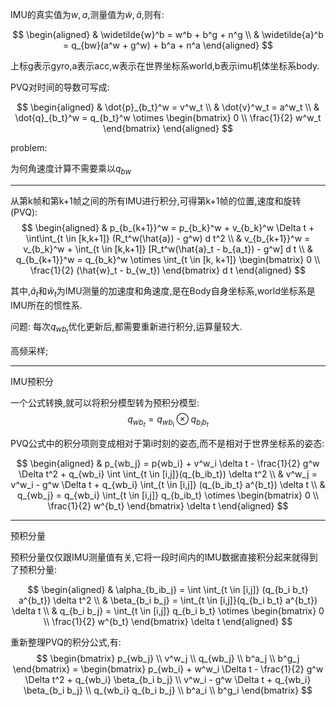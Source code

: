 IMU的真实值为$w,a$,测量值为$\widetilde{w}, \widetilde{a}$,则有:

$$
\begin{aligned}
  & \widetilde{w}^b = w^b + b^g + n^g \\
  & \widetilde{a}^b = q_{bw}(a^w + g^w) + b^a + n^a
\end{aligned}
$$

上标g表示gyro,a表示acc,w表示在世界坐标系world,b表示imu机体坐标系body.

PVQ对时间的导数可写成:

$$
\begin{aligned}
  & \dot{p}_{b_t}^w = v^w_t \\
  & \dot{v}^w_t = a^w_t \\
  & \dot{q}_{b_t}^w = q_{b_t}^w \otimes 
    \begin{bmatrix}
      0 \\
      \frac{1}{2} w^w_t
    \end{bmatrix} 
\end{aligned} 
$$



problem:

为何角速度计算不需要乘以$q_{bw}$

---

<!-- 从第i时刻的PVQ对IMU的测量值进行积分得到第j时刻的PVQ: -->

<!-- $$
\begin{aligned}
  & p_{wb_j} = p_{wb_i} + v^w_i \Delta t + \int\int_{t \in [i,j]} (q_{wb_t}a^{b_t} - g^w) \delta t^2 \\
  & v^w_j = v^w_i + \int_{t \in [i,j]} (q_{wb_t}a^{b_t} - g^w) \delta t \\
  & q_{wb_j} = \int_{t \in [i,j]} q_{wb_t} \otimes 
    \begin{bmatrix} 
      0 \\ \frac{1}{2} w^{b_t}
    \end{bmatrix} \delta t
\end{aligned}
$$ -->

从第k帧和第k+1帧之间的所有IMU进行积分,可得第k+1帧的位置,速度和旋转(PVQ):
$$
\begin{aligned}
  & p_{b_{k+1}}^w = p_{b_k}^w + v_{b_k}^w \Delta t + \int\int_{t \in [k,k+1]} (R_t^w(\hat{a}) - g^w) d t^2 \\
  & v_{b_{k+1}}^w = v_{b_k}^w + \int_{t \in [k,k+1]} [R_t^w(\hat{a}_t - b_{a_t}) - g^w] d t \\
  & q_{b_{k+1}}^w = q_{b_k}^w \otimes \int_{t \in [k, k+1]} 
    \begin{bmatrix} 
      0 \\ \frac{1}{2} (\hat{w}_t - b_{w_t})
    \end{bmatrix} d t
\end{aligned}
$$

其中,$\hat{a}_t$和$\hat{w}_t$为IMU测量的加速度和角速度,是在Body自身坐标系,world坐标系是IMU所在的惯性系.

问题: 每次$q_{wb_t}$优化更新后,都需要重新进行积分,运算量较大.

高频采样;

---

IMU预积分

一个公式转换,就可以将积分模型转为预积分模型:
$$
q_{wb_t} = q_{wb_i} \otimes q_{b_i b_t}
$$

PVQ公式中的积分项则变成相对于第i时刻的姿态,而不是相对于世界坐标系的姿态:

$$
\begin{aligned}
  & p_{wb_j} = p{wb_i} + v^w_i \delta t - \frac{1}{2} g^w \Delta t^2 + q_{wb_i} \int \int_{t \in [i,j]}(q_{b_ib_t}) \delta t^2 \\
  & v^w_j = v^w_i - g^w \Delta t + q_{wb_i} \int_{t \in [i,j]} (q_{b_ib_t} a^{b_t}) \delta t  \\
  & q_{wb_j} = q_{wb_i} \int_{t \in [i,j]} q_{b_ib_t} \otimes 
    \begin{bmatrix}
      0 \\ \frac{1}{2} w^{b_t}
    \end{bmatrix} \delta t
\end{aligned}
$$

---
预积分量

预积分量仅仅跟IMU测量值有关,它将一段时间内的IMU数据直接积分起来就得到了预积分量:

$$
\begin{aligned}
  & \alpha_{b_ib_j} = \int \int_{t \in [i,j]} (q_{b_i b_t} a^{b_t}) \delta t^2 \\
  & \beta_{b_i b_j} = \int_{t \in [i,j]}(q_{b_i b_t} a^{b_t}) \delta t \\
  & q_{b_i b_j} = \int_{t \in [i,j]} q_{b_i b_t} \otimes 
    \begin{bmatrix}
      0 \\ \frac{1}{2} w^{b_t}
    \end{bmatrix} \delta t
\end{aligned}
$$

重新整理PVQ的积分公式,有:
$$
\begin{bmatrix}
  p_{wb_j} \\ v^w_j \\ q_{wb_j} \\ b^a_j \\ b^g_j
\end{bmatrix} =
\begin{bmatrix}
  p_{wb_i} + w^w_i \Delta t - \frac{1}{2} g^w \Delta t^2 + q_{wb_i} \beta_{b_i b_j} \\
  v^w_i - g^w \Delta t + q_{wb_i} \beta_{b_i b_j} \\ 
  q_{wb_i} q_{b_i b_j} \\
  b^a_i \\ b^g_i 
\end{bmatrix}
$$

